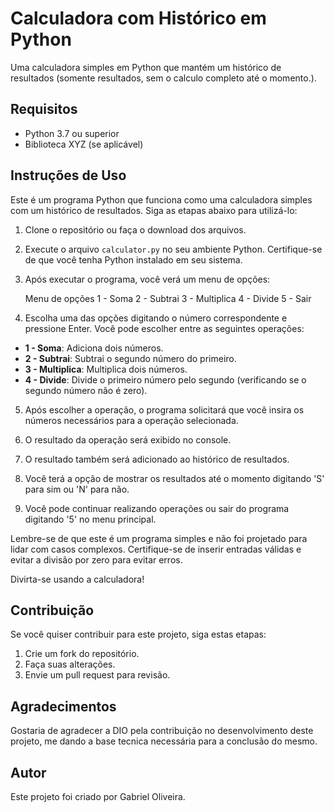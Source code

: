 # Calculadora com Histórico em Python

Uma calculadora simples em Python que mantém um histórico de resultados 
(somente resultados, sem o calculo completo até o momento.).

## Requisitos

- Python 3.7 ou superior
- Biblioteca XYZ (se aplicável)

## Instruções de Uso

Este é um programa Python que funciona como uma calculadora simples com um histórico de resultados. Siga as etapas abaixo para utilizá-lo:

1. Clone o repositório ou faça o download dos arquivos.

2. Execute o arquivo `calculator.py` no seu ambiente Python. Certifique-se de que você tenha Python instalado em seu sistema.

3. Após executar o programa, você verá um menu de opções:
    
    Menu de opções
    1 - Soma
    2 - Subtrai
    3 - Multiplica
    4 - Divide
    5 - Sair

4. Escolha uma das opções digitando o número correspondente e pressione Enter. Você pode escolher entre as seguintes operações:

- **1 - Soma**: Adiciona dois números.
- **2 - Subtrai**: Subtrai o segundo número do primeiro.
- **3 - Multiplica**: Multiplica dois números.
- **4 - Divide**: Divide o primeiro número pelo segundo (verificando se o segundo número não é zero).

5. Após escolher a operação, o programa solicitará que você insira os números necessários para a operação selecionada.

6. O resultado da operação será exibido no console.

7. O resultado também será adicionado ao histórico de resultados.

8. Você terá a opção de mostrar os resultados até o momento digitando 'S' para sim ou 'N' para não.

9. Você pode continuar realizando operações ou sair do programa digitando '5' no menu principal.

Lembre-se de que este é um programa simples e não foi projetado para lidar com casos complexos. Certifique-se de inserir entradas válidas e evitar a divisão por zero para evitar erros.

Divirta-se usando a calculadora!

## Contribuição

Se você quiser contribuir para este projeto, siga estas etapas:

1. Crie um fork do repositório.
2. Faça suas alterações.
3. Envie um pull request para revisão.

## Agradecimentos

Gostaria de agradecer a DIO pela contribuição no desenvolvimento deste projeto, me dando a base tecnica necessária 
para a conclusão do mesmo.

## Autor

Este projeto foi criado por Gabriel Oliveira.



